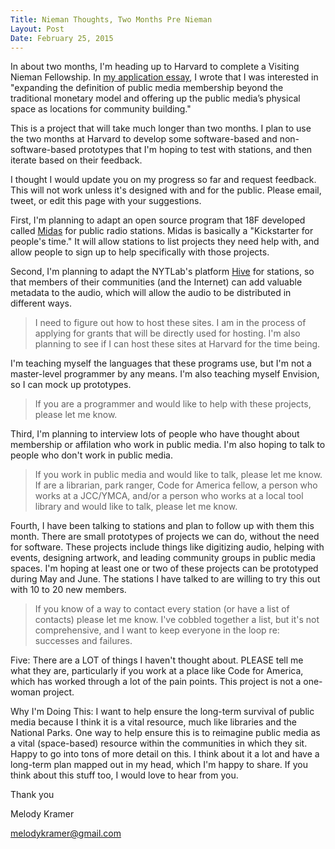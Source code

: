 ```yaml
---
Title: Nieman Thoughts, Two Months Pre Nieman
Layout: Post
Date: February 25, 2015
---
```


In about two months, I'm heading up to Harvard to complete a Visiting Nieman Fellowship. In [my application essay](https://medium.com/thelist/my-nieman-application-essay-59663a303d5b), I wrote that I was interested in "expanding the definition of public media membership beyond the traditional monetary model and offering up the public media’s physical space as locations for community building."

This is a project that will take much longer than two months. I plan to use the two months at Harvard to develop some software-based and non-software-based prototypes that I'm hoping to test with stations, and then iterate based on their feedback.

I thought I would update you on my progress so far and request feedback. This will not work unless it's designed with and for the public. Please email, tweet, or edit this page with your suggestions.

First, I'm planning to adapt an open source program that 18F developed called [Midas](https://github.com/18F/midas) for public radio stations. Midas is basically a "Kickstarter for people's time." It will allow stations to list projects they need help with, and allow people to sign up to help specifically with those projects.

Second, I'm planning to adapt the NYTLab's platform [Hive](https://github.com/nytlabs/hive) for stations, so that members of their communities (and the Internet) can add valuable metadata to the audio, which will allow the audio to be distributed in different ways.

> I need to figure out how to host these sites. I am in the process of applying for grants that will be directly used for hosting. I'm also planning to see if I can host these sites at Harvard for the time being. 

I'm teaching myself the languages that these programs use, but I'm not a master-level programmer by any means. I'm also teaching myself Envision, so I can mock up prototypes.

>If you are a programmer and would like to help with these projects, please let me know.

Third, I'm planning to interview lots of people who have thought about membership or affilation who work in public media. I'm also hoping to talk to people who don't work in public media.

>If you work in public media and would like to talk, please let me know. If are a librarian, park ranger, Code for America fellow, a person who works at a JCC/YMCA, and/or a person who works at a local tool library and would like to talk, please let me know.

Fourth, I have been talking to stations and plan to follow up with them this month. There are small prototypes of projects we can do, without the need for software. These projects include things like digitizing audio, helping with events, designing artwork, and leading community groups in public media spaces. I'm hoping at least one or two of these projects can be prototyped during May and June. The stations I have talked to are willing to try this out with 10 to 20 new members.

>If you know of a way to contact every station (or have a list of contacts) please let me know. I've cobbled together a list, but it's not comprehensive, and I want to keep everyone in the loop re: successes and failures.

Five: There are a LOT of things I haven't thought about. PLEASE tell me what they are, particularly if you work at a place like Code for America, which has worked through a lot of the pain points. This project is not a one-woman project.

Why I'm Doing This: I want to help ensure the long-term survival of public media because I think it is a vital resource, much like libraries and the National Parks. One way to help ensure this is to reimagine public media as a vital (space-based) resource within the communities in which they sit. Happy to go into tons of more detail on this. I think about it a lot and have a long-term plan mapped out in my head, which I'm happy to share. If you think about this stuff too, I would love to hear from you.

Thank you

Melody Kramer

melodykramer@gmail.com 









